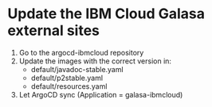 # Update the IBM Cloud Galasa external sites

1. Go to the argocd-ibmcloud repository 
1. Update the images with the correct version in:
   - default/javadoc-stable.yaml
   - default/p2stable.yaml
   - default/resources.yaml
1. Let ArgoCD sync (Application = galasa-ibmcloud)